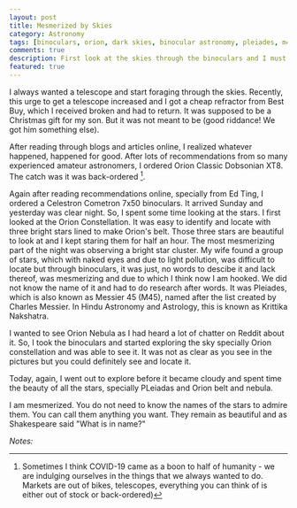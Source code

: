 ```yaml
---
layout: post
title: Mesmerized by Skies
category: Astronomy
tags: [binoculars, orion, dark skies, binocular astronomy, pleiades, m45, seven sisters, messier objects, orion nebula, m42, ngc1976]
comments: true
description: First look at the skies through the binoculars and I must say I am hooked for life
featured: true
---
```


I always wanted a telescope and start foraging through the skies. Recently, this urge to get a telescope increased and I got a cheap refractor from Best Buy, which I received broken and had to return. It was supposed to be a Christmas gift for my son. But it was not meant to be (good riddance! We got him something else).

After reading through blogs and articles online, I realized whatever happened, happened for good. After lots of recommendations from so many experienced amateur astronomers, I ordered Orion Classic Dobsonian XT8. The catch was it was back-ordered [^1].

Again after reading recommendations online, specially from Ed Ting, I ordered a Celestron Cometron 7x50 binoculars. It arrived Sunday and yesterday was clear night. So, I spent some time looking at the stars. I first looked at the Orion Constellation. It was easy to identify and locate with three bright stars lined to make Orion's belt. Those three stars are beautiful to look at and I kept staring them for half an hour. The most mesmerizing part of the night was observing a bright star cluster.  My wife found a group of stars, which with naked eyes and due to light pollution, was difficult to locate but through binoculars, it was just, no words to descibe it and lack thereof, was mesmerizing and due to which I think now I am hooked. We did not know the name of it and had to do research after words. It was Pleiades, which is also known as Messier 45 (M45), named after the list created by Charles Messier. In Hindu Astronomy and Astrology, this is known as Krittika Nakshatra.

I wanted to see Orion Nebula as I had heard a lot of chatter on Reddit about it. So, I took the binoculars and started exploring the sky specially Orion constellation and was able to see it. It was not as clear as you see in the pictures but you could definitely see and locate it.

Today, again, I went out to explore before it became cloudy and spent time the beauty of all the stars, specially PLeiadas and Orion belt and nebula. 

I am mesmerized. You do not need to know the names of the stars to admire them. You can call them anything you want. They remain as beautiful and as Shakespeare said "What is in name?"

*Notes:*


[^1]: Sometimes I think COVID-19 came as a boon to half of humanity - we are indulging ourselves in the things that we always wanted to do. Markets are out of bikes, telescopes, everything you can think of is either out of stock or back-ordered)
